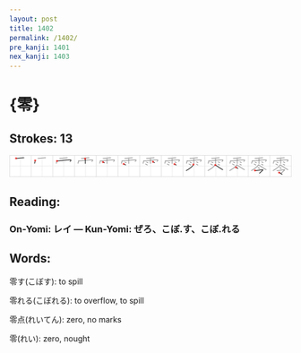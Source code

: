 ```yaml
---
layout: post
title: 1402
permalink: /1402/
pre_kanji: 1401
nex_kanji: 1403
---
```


# {零}

## Strokes: 13

<div class="stroke"><img src="../images/E99BB6.png" /></div>

## Reading:

### On-Yomi: レイ &mdash; Kun-Yomi: ぜろ、こぼ.す、こぼ.れる

## Words:

零す(こぼす): to spill

零れる(こぼれる): to overflow, to spill

零点(れいてん): zero, no marks

零(れい): zero, nought

